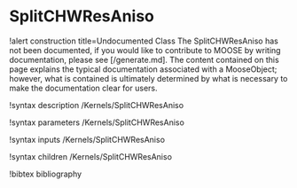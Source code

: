<!-- MOOSE Documentation Stub: Remove this when content is added. -->

# SplitCHWResAniso

!alert construction title=Undocumented Class
The SplitCHWResAniso has not been documented, if you would like to contribute to MOOSE by
writing documentation, please see [/generate.md]. The content contained on this page explains
the typical documentation associated with a MooseObject; however, what is contained is ultimately
determined by what is necessary to make the documentation clear for users.

!syntax description /Kernels/SplitCHWResAniso

!syntax parameters /Kernels/SplitCHWResAniso

!syntax inputs /Kernels/SplitCHWResAniso

!syntax children /Kernels/SplitCHWResAniso

!bibtex bibliography
